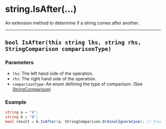 # string.IsAfter(...)

An extension method to determine if a string comes after another.

---
## `bool IsAfter(this string lhs, string rhs, StringComparison comparisonType)`

### Parameters

* `lhs`: The left hand side of the operation.
* `rhs`: The right hand side of the operation.
* `comparisonType`: An enum defining the type of comparison. (See [StringComparison](https://learn.microsoft.com/en-us/dotnet/api/System.StringComparison?view=netstandard-2.0))

### Example

```csharp
string a = "A";
string b = "B";
bool result = b.IsAfter(a, StringComparison.OrdinalIgnoreCase); // true
```